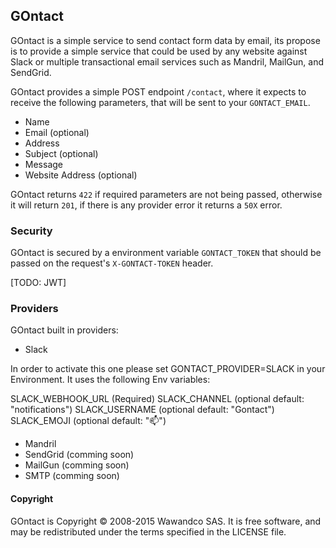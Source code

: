 ## GOntact

GOntact is a simple service to send contact form data by email, its propose is to provide a simple service that could be used by any website against Slack or multiple transactional email services such as Mandril, MailGun, and SendGrid.

GOntact provides a simple POST endpoint `/contact`, where it expects to receive the following parameters, that will be sent to your `GONTACT_EMAIL`.

- Name
- Email (optional)
- Address
- Subject (optional)
- Message
- Website Address (optional)

GOntact returns `422` if required parameters are not being passed, otherwise it will return `201`, if there is any provider error it returns a `50X` error.

### Security

GOntact is secured by a environment variable `GONTACT_TOKEN` that should be passed on the request's `X-GONTACT-TOKEN` header.

[TODO: JWT]

### Providers

GOntact built in providers:

- Slack

In order to activate this one please set GONTACT_PROVIDER=SLACK in your Environment.
It uses the following Env variables:

SLACK_WEBHOOK_URL (Required)
SLACK_CHANNEL (optional default: "notifications")
SLACK_USERNAME (optional default: "Gontact")
SLACK_EMOJI (optional default: ":mailbox:")

- Mandril
- SendGrid (comming soon)
- MailGun (comming soon)
- SMTP (comming soon)

#### Copyright
GOntact is Copyright © 2008-2015 Wawandco SAS. It is free software, and may be redistributed under the terms specified in the LICENSE file.
